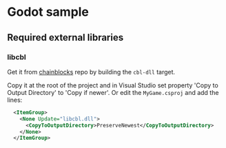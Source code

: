 ﻿# Godot sample

## Required external libraries

### libcbl

Get it from [chainblocks](https://github.com/fragcolor-xyz/chainblocks) repo by building the `cbl-dll` target.

Copy it at the root of the project and in Visual Studio set property 'Copy to Output Directory' to 'Copy if newer'.
Or edit the `MyGame.csproj` and add the lines:

```xml
  <ItemGroup>
    <None Update="libcbl.dll">
      <CopyToOutputDirectory>PreserveNewest</CopyToOutputDirectory>
    </None>
  </ItemGroup>
```
